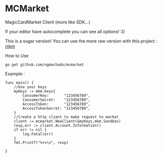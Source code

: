 # MCMarket
MagicCardMarket Client (more like SDK...)

If your editor have autocomplete you can see all options! :D

This is a sugar version! You can use the more raw version with this project : [mkm](https://github.com/ngmachado/mkm)

How to Use
```
go get github.com/ngmachado/mcmarket
```

Example : 
```
func main() {
	//Use your keys
	myKeys := mkm.Keys{
		ConsumerKey:       "123456789",
		ConsumerSecret:    "123456789",
		AccessToken:       "123456789",
		AccessTokenSecret: "123456789",
	}
	//Create a http client to make request to market
	client := mcmarket.NewClient(&myKeys,mkm.Sandbox)
	resp,err := client.Account.Information()
	if err != nil {
		log.Fatal(err)
	}
	fmt.Printf("%+v\n", resp)

}
```
